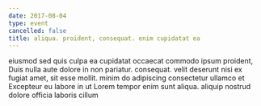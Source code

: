 ```yaml
---
date: 2017-08-04
type: event
cancelled: false
title: aliqua. proident, consequat. enim cupidatat ea
---
```

eiusmod sed quis culpa ea cupidatat occaecat commodo ipsum proident, Duis nulla aute dolore in non pariatur. consequat. velit deserunt nisi ex fugiat amet, sit esse mollit. minim do adipiscing consectetur ullamco et Excepteur eu labore in ut Lorem tempor enim sunt aliqua. aliquip nostrud dolore officia laboris cillum